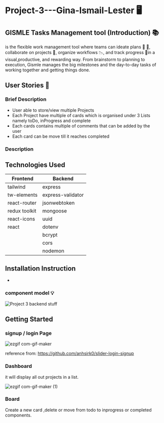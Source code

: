 # Project-3---Gina-Ismail-Lester :desktop_computer:

## GISMLE Tasks Management tool (Introduction) :books:

is the flexible work management tool where teams can ideate plans :memo:
:pencil:, collaborate on projects :file_folder:, organize workflows :chart_with_downwards_trend:, and track progress :round_pushpin:in a
visual,productive, and rewarding way. From brainstorm to planning to execution, Gismle manages the big milestones and the day-to-day tasks of working together and getting things done.

## User Stories :page_facing_up:

### Brief Description
- User able to store/view multiple Projects
- Each Project have multiple of cards which is organised under 3 Lists namely toDo, inProgress and complete
- Each cards contains multiple of comments that can be added by the user 
- Each card can be move till it reaches completed

### Description


## Technologies Used

|Frontend     |Backend          |
| ------------|-----------------|
|tailwind     |express          |
|tw-elements  |express-validator|
|react-router |jsonwebtoken     |
|redux toolkit|mongoose         |
|react-icons  |uuid             |
|react        |dotenv           |
|             |bcrypt           |
|             |cors             |
|             |nodemon          |

## Installation Instruction

- 




### component model :bulb:

![Project 3 backend stuff](https://user-images.githubusercontent.com/44399805/180172034-b1b4e020-f482-4ee4-8fa1-577934a4d178.png)


## Getting Started

### signup / login Page

![ezgif com-gif-maker](https://user-images.githubusercontent.com/44399805/180336486-bdb02a56-8f38-478a-b860-a163595710a3.gif)

reference from: https://github.com/anhsirk0/slider-login-signup

### Dashboard

it will display all out projects in a list.

![ezgif com-gif-maker (1)](https://user-images.githubusercontent.com/44399805/180339057-c79ce1fa-6c4a-464a-84e0-1a73351c64a7.gif)

### Board

Create a new card ,delete or move from todo to inprogress or completed components.
